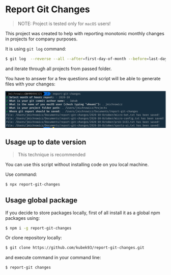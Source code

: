 # Report Git Changes

> NOTE: Project is tested only for `macOS` users!

This project was created to help with reporting monotonic monthly changes in projects for company purposes.

It is using `git log` command:

```bash
$ git log  --reverse --all --after=first-day-of-month --before=last-day-of-month --author="author-of-git-commits" -p
```

and iterate through all projects from passed folder.

You have to answer for a few questions and script will be able to generate files with your changes:

![Example of project](https://raw.githubusercontent.com/kubek93/report-git-changes/assets/images/example.png)

## Usage up to date version 

> This technique is recommended

You can use this script without installing code on you local machine. 

Use command:

```bash
$ npx report-git-changes
```

## Usage global package

If you decide to store packages locally, first of all install it as a global npm packages using:

```bash
$ npm i -g report-git-changes
```

Or clone repository locally:

```bash
$ git clone https://github.com/kubek93/report-git-changes.git
```

and execute command in your command line:

```bash
$ report-git changes
```
